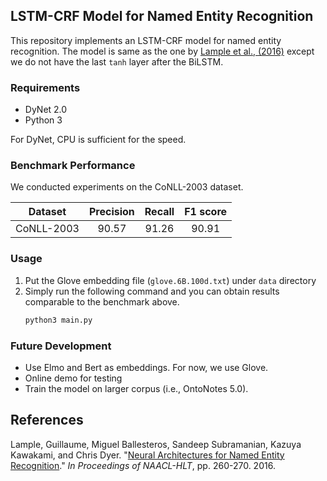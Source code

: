 ## LSTM-CRF Model for Named Entity Recognition

This repository implements an LSTM-CRF model for named entity recognition. The model is same as the one by [Lample et al., (2016)](http://www.anthology.aclweb.org/N/N16/N16-1030.pdf) except we do not have the last `tanh` layer after the BiLSTM.

### Requirements
* DyNet 2.0 
* Python 3

For DyNet, CPU is sufficient for the speed. 

### Benchmark Performance

We conducted experiments on the CoNLL-2003 dataset.

| Dataset | Precision | Recall | F1 score |
| ------- | :---------: | :------: | :--: |
| CoNLL-2003 | 90.57  | 91.26 |90.91|


### Usage
1. Put the Glove embedding file (`glove.6B.100d.txt`) under `data` directory
2. Simply run the following command and you can obtain results comparable to the benchmark above.
    ```bash
    python3 main.py
    ```

### Future Development
* Use Elmo and Bert as embeddings. For now, we use Glove. 
* Online demo for testing
* Train the model on larger corpus (i.e., OntoNotes 5.0).

## References
Lample, Guillaume, Miguel Ballesteros, Sandeep Subramanian, Kazuya Kawakami, and Chris Dyer. "[Neural Architectures for Named Entity Recognition](http://www.anthology.aclweb.org/N/N16/N16-1030.pdf)." *In Proceedings of NAACL-HLT*, pp. 260-270. 2016.
